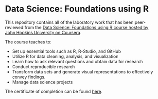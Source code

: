 # Data Science: Foundations using R

This repository contains all of the laboratory work that has been peer-reviewed from the [Data Science: Foundations using R course hosted by John Hopkins University on Coursera](https://www.coursera.org/specializations/data-science-foundations-r).

The course teaches to:
* Set up essential tools such as R, R-Studio, and GitHub
* Utilize R for data cleaning, analysis, and visualization
* Learn how to ask relevant questions and obtain data for research
* Conduct reproducible research
* Transform data sets and generate visual representations to effectively convey findings.
* Manage data science projects

The certificate of completion can be found [here](https://www.coursera.org/account/accomplishments/specialization/KWUXM4C6UVQS).
